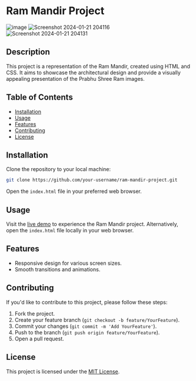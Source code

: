 # Ram Mandir Project

![image](https://github.com/MaheshMohite6520/Jay-Shree-Ram/assets/126685009/6c62d2b3-681c-49cd-9990-1715d7d70eee)
![Screenshot 2024-01-21 204116](https://github.com/MaheshMohite6520/Jay-Shree-Ram/assets/126685009/b06a962c-625e-421a-82b6-b293dafdc3fd)
![Screenshot 2024-01-21 204131](https://github.com/MaheshMohite6520/Jay-Shree-Ram/assets/126685009/91d8522a-9fe9-4365-9a2a-851198c98324)

## Description

This project is a representation of the Ram Mandir, created using HTML and CSS. It aims to showcase the architectural design and provide a visually appealing presentation of the Prabhu Shree Ram images.

## Table of Contents

- [Installation](#installation)
- [Usage](#usage)
- [Features](#features)
- [Contributing](#contributing)
- [License](#license)

## Installation

Clone the repository to your local machine:

```bash
git clone https://github.com/your-username/ram-mandir-project.git
```

Open the `index.html` file in your preferred web browser.

## Usage

Visit the [live demo](https://maheshmohite6520.github.io/Jay-Shree-Ram/) to experience the Ram Mandir project. Alternatively, open the `index.html` file locally in your web browser.

## Features

- Responsive design for various screen sizes.
- Smooth transitions and animations.

## Contributing

If you'd like to contribute to this project, please follow these steps:

1. Fork the project.
2. Create your feature branch (`git checkout -b feature/YourFeature`).
3. Commit your changes (`git commit -m 'Add YourFeature'`).
4. Push to the branch (`git push origin feature/YourFeature`).
5. Open a pull request.

## License

This project is licensed under the [MIT License](LICENSE).
